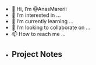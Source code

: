 - 👋 Hi, I’m @AnasMarerii
- 👀 I’m interested in ...
- 🌱 I’m currently learning ...
- 💞️ I’m looking to collaborate on ...
- 📫 How to reach me ...
- ## Project Notes

<!---
AnasMarerii/AnasMarerii is a ✨ special ✨ repository because its `README.md` (this file) appears on your GitHub profile.
You can click the Preview link to take a look at your changes.
--->
